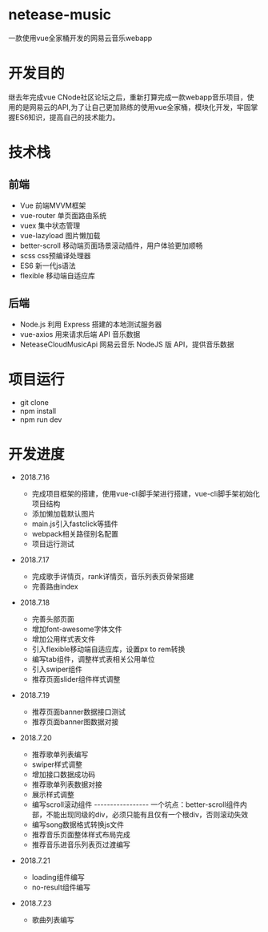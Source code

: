 # netease-music

一款使用vue全家桶开发的网易云音乐webapp

# 开发目的

继去年完成vue CNode社区论坛之后，重新打算完成一款webapp音乐项目，使用的是网易云的API,为了让自己更加熟练的使用vue全家桶，模块化开发，牢固掌握ES6知识，提高自己的技术能力。

# 技术栈

## 前端
  * Vue 前端MVVM框架
  * vue-router 单页面路由系统
  * vuex 集中状态管理
  * vue-lazyload 图片懒加载
  * better-scroll 移动端页面场景滚动插件，用户体验更加顺畅
  * scss css预编译处理器
  * ES6 新一代js语法
  * flexible 移动端自适应库

## 后端
  * Node.js 利用 Express 搭建的本地测试服务器
  * vue-axios 用来请求后端 API 音乐数据
  * NeteaseCloudMusicApi 网易云音乐 NodeJS 版 API，提供音乐数据

# 项目运行

* git clone
* npm install
* npm run dev

# 开发进度

* 2018.7.16

   * 完成项目框架的搭建，使用vue-cli脚手架进行搭建，vue-cli脚手架初始化项目结构
   * 添加懒加载默认图片
   * main.js引入fastclick等插件
   * webpack相关路径别名配置
   * 项目运行测试

* 2018.7.17

  * 完成歌手详情页，rank详情页，音乐列表页骨架搭建
  * 完善路由index

* 2018.7.18

  * 完善头部页面
  * 增加font-awesome字体文件
  * 增加公用样式表文件
  * 引入flexible移动端自适应库，设置px to rem转换
  * 编写tab组件，调整样式表相关公用单位
  * 引入swiper组件
  * 推荐页面slider组件样式调整

* 2018.7.19

  * 推荐页面banner数据接口测试
  * 推荐页面banner图数据对接

* 2018.7.20
  * 推荐歌单列表编写
  * swiper样式调整
  * 增加接口数据成功码
  * 推荐歌单列表数据对接
  * 展示样式调整
  * 编写scroll滚动组件  ----------------- 一个坑点：better-scroll组件内部，不能出现同级的div，必须只能有且仅有一个根div，否则滚动失效
  * 编写song数据格式转换js文件
  * 推荐音乐页面整体样式布局完成
  * 推荐音乐进音乐列表页过渡编写

* 2018.7.21
  * loading组件编写
  * no-result组件编写

* 2018.7.23
  * 歌曲列表编写



